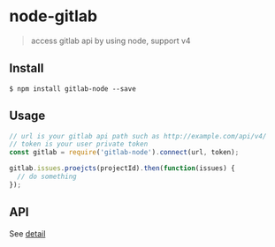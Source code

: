# node-gitlab

> access gitlab api by using node, support v4

## Install

    $ npm install gitlab-node --save

## Usage

```js
// url is your gitlab api path such as http://example.com/api/v4/
// token is your user private token
const gitlab = require('gitlab-node').connect(url, token);

gitlab.issues.proejcts(projectId).then(function(issues) {
  // do something
});
```

## API

See [detail](http://huang-x-h.github.io/node-gitlab)
